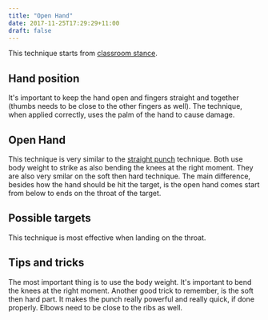 ```yaml
---
title: "Open Hand"
date: 2017-11-25T17:29:29+11:00
draft: false
---
```


This technique starts from [classroom stance](../../../stances/classroom).

## Hand position

It's important to keep the hand open and fingers straight and together (thumbs needs to be close to the other fingers as well). The technique, when applied correctly, uses the palm of the hand to cause damage.

## Open Hand

This technique is very similar to the [straight punch](../punch) technique. Both use body weight to strike as also bending the knees at the right moment. They are also very smilar on the soft then hard technique. The main difference, besides how the hand should be hit the target, is the open hand comes start from below to ends on the throat of the target.

## Possible targets

This technique is most effective when landing on the throat.

## Tips and tricks

The most important thing is to use the body weight. It's important to bend the knees at the right moment. Another good trick to remember, is the soft then hard part. It makes the punch really powerful and really quick, if done properly. Elbows need to be close to the ribs as well.
